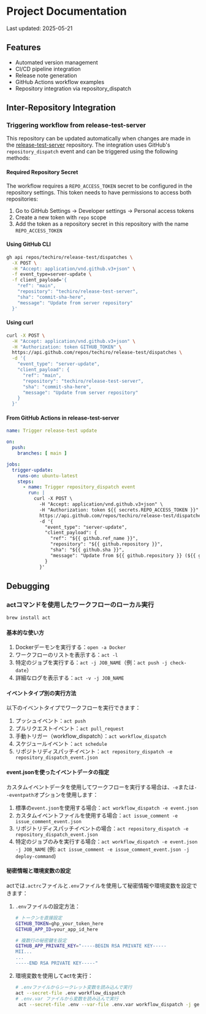 # Project Documentation

Last updated: 2025-05-21

## Features
- Automated version management
- CI/CD pipeline integration
- Release note generation
- GitHub Actions workflow examples
- Repository integration via repository_dispatch

## Inter-Repository Integration

### Triggering workflow from release-test-server

This repository can be updated automatically when changes are made in the [release-test-server](https://github.com/techiro/release-test-server/) repository. The integration uses GitHub's `repository_dispatch` event and can be triggered using the following methods:

#### Required Repository Secret

The workflow requires a `REPO_ACCESS_TOKEN` secret to be configured in the repository settings. This token needs to have permissions to access both repositories:

1. Go to GitHub Settings → Developer settings → Personal access tokens
2. Create a new token with `repo` scope
3. Add the token as a repository secret in this repository with the name `REPO_ACCESS_TOKEN`

#### Using GitHub CLI

```bash
gh api repos/techiro/release-test/dispatches \
  -X POST \
  -H "Accept: application/vnd.github.v3+json" \
  -f event_type=server-update \
  -f client_payload='{
    "ref": "main",
    "repository": "techiro/release-test-server",
    "sha": "commit-sha-here",
    "message": "Update from server repository"
  }'
```

#### Using curl

```bash
curl -X POST \
  -H "Accept: application/vnd.github.v3+json" \
  -H "Authorization: token GITHUB_TOKEN" \
  https://api.github.com/repos/techiro/release-test/dispatches \
  -d '{
    "event_type": "server-update",
    "client_payload": {
      "ref": "main",
      "repository": "techiro/release-test-server",
      "sha": "commit-sha-here",
      "message": "Update from server repository"
    }
  }'
```

#### From GitHub Actions in release-test-server

```yaml
name: Trigger release-test update

on:
  push:
    branches: [ main ]

jobs:
  trigger-update:
    runs-on: ubuntu-latest
    steps:
      - name: Trigger repository_dispatch event
        run: |
          curl -X POST \
            -H "Accept: application/vnd.github.v3+json" \
            -H "Authorization: token ${{ secrets.REPO_ACCESS_TOKEN }}" \
            https://api.github.com/repos/techiro/release-test/dispatches \
            -d '{
              "event_type": "server-update",
              "client_payload": {
                "ref": "${{ github.ref_name }}",
                "repository": "${{ github.repository }}",
                "sha": "${{ github.sha }}",
                "message": "Update from ${{ github.repository }} (${{ github.sha }})"
              }
            }'
```

## Debugging

### actコマンドを使用したワークフローのローカル実行

```bash
brew install act
```

#### 基本的な使い方
1. Dockerデーモンを実行する：`open -a Docker`
2. ワークフローのリストを表示する：`act -l`
3. 特定のジョブを実行する：`act -j JOB_NAME`（例：`act push -j check-date`）
4. 詳細なログを表示する：`act -v -j JOB_NAME`

#### イベントタイプ別の実行方法

以下のイベントタイプでワークフローを実行できます：

1. プッシュイベント：`act push`
2. プルリクエストイベント：`act pull_request`
3. 手動トリガー（workflow_dispatch）：`act workflow_dispatch`
4. スケジュールイベント：`act schedule`
5. リポジトリディスパッチイベント：`act repository_dispatch -e repository_dispatch_event.json`

#### event.jsonを使ったイベントデータの指定

カスタムイベントデータを使用してワークフローを実行する場合は、`-e`または`--eventpath`オプションを使用します：

1. 標準の`event.json`を使用する場合：`act workflow_dispatch -e event.json`
2. カスタムイベントファイルを使用する場合：`act issue_comment -e issue_comment_event.json`
3. リポジトリディスパッチイベントの場合：`act repository_dispatch -e repository_dispatch_event.json`
4. 特定のジョブのみを実行する場合：`act workflow_dispatch -e event.json -j JOB_NAME` (例: `act issue_comment -e issue_comment_event.json -j deploy-command`)

#### 秘密情報と環境変数の設定

actでは`.actrc`ファイルと`.env`ファイルを使用して秘密情報や環境変数を設定できます：

1. `.env`ファイルの設定方法：
   ```bash
   # トークンを直接設定
   GITHUB_TOKEN=ghp_your_token_here
   GITHUB_APP_ID=your_app_id_here

   # 複数行の秘密鍵を設定
   GITHUB_APP_PRIVATE_KEY="-----BEGIN RSA PRIVATE KEY-----
   MII...
   ...
   -----END RSA PRIVATE KEY-----"
   ```

2. 環境変数を使用してactを実行：
   ```bash
   # .envファイルからシークレット変数を読み込んで実行
   act --secret-file .env workflow_dispatch
   # .env.var ファイルから変数を読み込んで実行
    act --secret-file .env --var-file .env.var workflow_dispatch -j generate-token -s GITHUB_TOKEN="$(gh auth token)"
   ```
